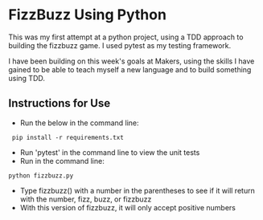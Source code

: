 # FizzBuzz Using Python
This was my first attempt at a python project, using a TDD approach to building the fizzbuzz game. I used pytest as my testing framework.

I have been building on this week's goals at Makers, using the skills I have gained to be able to teach myself a new language and to build something using TDD.

## Instructions for Use
- Run the below in the command line:
```
 pip install -r requirements.txt
 ```
- Run 'pytest' in the command line to view the unit tests
- Run in the command line:
```
python fizzbuzz.py
```
- Type fizzbuzz() with a number in the parentheses to see if it will return with the number, fizz, buzz, or fizzbuzz
- With this version of fizzbuzz, it will only accept positive numbers
